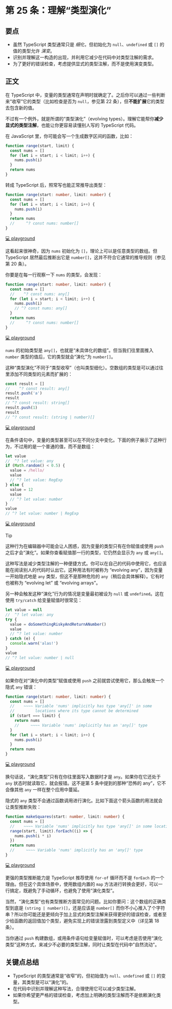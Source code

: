 # 第 25 条：理解“类型演化”

## 要点

- 虽然 TypeScript 类型通常只是 _细化_，但初始化为 `null`、`undefined` 或 `[]` 的值的类型允许 _演变_。
- 识别并理解这一构造的出现，并利用它减少在代码中对类型注解的需求。
- 为了更好的错误检查，考虑提供显式的类型注解，而不是使用演变类型。

## 正文

在 TypeScript 中，变量的类型通常在声明时就确定了。之后你可以通过一些判断来“收窄”它的类型（比如检查是否为 `null`，参见第 22 条），但**不能扩展**它的类型去包含新的值。

不过有一个例外，就是所谓的“类型演化”（evolving types）。理解它能帮你**减少显式的类型注解**，也能让你更容易读懂别人写的 TypeScript 代码。

在 JavaScript 里，你可能会写一个生成数字区间的函数，比如：

```js
function range(start, limit) {
  const nums = []
  for (let i = start; i < limit; i++) {
    nums.push(i)
  }
  return nums
}
```

转成 TypeScript 后，照常写也能正常推导出类型：

```ts
function range(start: number, limit: number) {
  const nums = []
  for (let i = start; i < limit; i++) {
    nums.push(i)
  }
  return nums
  //     ^? const nums: number[]
}
```

[💻 playground](https://www.typescriptlang.org/play/?ts=5.4.5#code/GYVwdgxgLglg9mABAJwIZgOYFMAUBnKVZKALkTBAFsAjLZAGkQBsZKZTyrbkBKRAbwBQiRBAQFOlPIgC8iANoBdANzDEwOMkQ4mWKIhizEBIlGUHEAHmat25mAGoHfISJEUpAOgAOIPAAscGB5VEQBfNWQ9EGQkDzxQxAB6JLcRAD0AflFxfXiyD24lQQigA)

这看起来很神奇，因为 `nums` 初始化为 `[]`，理论上可以是任意类型的数组。但 TypeScript 居然最后推断出它是 `number[]`，这并不符合它通常的推导规则（参见第 20 条）。

你要是在每一行观察一下 `nums` 的类型，会发现：

```ts
function range(start: number, limit: number) {
  const nums = []
  //    ^? const nums: any[]
  for (let i = start; i < limit; i++) {
    nums.push(i)
    // ^? const nums: any[]
  }
  return nums
  //     ^? const nums: number[]
}
```

[💻 playground](https://www.typescriptlang.org/play/?ts=5.4.5#code/GYVwdgxgLglg9mABAJwIZgOYFMAUBnKVZKALkTBAFsAjLZAGkQBsZKZTyrbkBKRAbwBQiRBAQFOlPIgC8iANoBdANzDEAenUiRAPQD8o8VEl4y6AJ5K1wOMkQ4mWYzFmICRKMsQuAPM1bsXjAA1MF8QtomAHQADiB4ABY4MDyqkZqI+oZgEhRSZmCWimoAvmrITiDISHl4aRpakVliOca1ZHncVmVAA)

`nums` 的初始类型是 `any[]`，也就是“未具体化的数组”。但当我们往里面推入 `number` 类型的值后，它的类型就会“演化”为 `number[]`。

这种“类型演化”不同于“类型收窄”（也叫类型细化）。空数组的类型是可以通过往里添加不同类型的元素而扩展的：

```ts
const result = []
//    ^? const result: any[]
result.push('a')
result
// ^? const result: string[]
result.push(1)
result
// ^? const result: (string | number)[]
```

[💻 playground](https://www.typescriptlang.org/play/?ts=5.4.5#code/MYewdgzgLgBATgUwgVwDawLwwNoF0DcAUAPTEzkwB6A-DKJLIiugFwwCGYAnnoU2lAB0AB2QQAFgAoA5O2kBKIv3QkyNOuGjwkAttDgBLMAHNeyoaImSAjIr46VpKrXpbzbSfqPGYAHxhgyAC2AEYIcPK8QA)

在条件语句中，变量的类型甚至可以在不同分支中变化。下面的例子展示了这种行为，不过用的是一个普通的值，而不是数组：

```ts
let value
//  ^? let value: any
if (Math.random() < 0.5) {
  value = /hello/
  value
  // ^? let value: RegExp
} else {
  value = 12
  value
  // ^? let value: number
}
value
// ^? let value: number | RegExp
```

[💻 playground](https://www.typescriptlang.org/play/?ts=5.4.5#code/DYUwLgBAbghsCuIDcAoA9GiEB6B+CoksCIAXBDAHYCeKAlgGYQAUAsjGABYB0ATlQBMA9gFtmASggAeCAAZuAVkkBvFFmKIIAXghpOIYMCFpU6uIjW7MeAuGjmyEAEogA5gFEAHgAcUAXwgDAGcQCFUzEm0IAEYAJlN7EksMHHxCRMRySngRACMQXn8UDRB0azS7Eqyc-N4IAB9nNy9fIA)

> [!TIP]
> 这种行为在编辑器中可能会让人困惑，因为变量的类型只有在你赋值或使用 `push` 之后才会“演化”。如果你查看赋值那一行的类型，它仍然会显示为 `any` 或 `any[]`。

这种写法是减少类型注解的一种便捷方式。你可以在自己的代码中使用它，也应该能在阅读别人的代码时认出它。这种用法有时被称为 “evolving any”，因为变量一开始隐式地是 `any` 类型，但这不是那种危险的 `any`（稍后会具体解释）。它有时也被称为 “evolving let” 或 “evolving arrays”。

另一种会触发这种“演化”行为的情况是变量最初被设为 `null` 或 `undefined`。这在使用 `try/catch` 给变量赋值时很常见：

```ts
let value = null
//  ^? let value: any
try {
  value = doSomethingRiskyAndReturnANumber()
  value
  // ^? let value: number
} catch (e) {
  console.warn('alas!')
}
value
// ^? let value: number | null
```

[💻 playground](https://www.typescriptlang.org/play/?ts=5.4.5#code/CYUwxgNghgTiAEAzArgOzAFwJYHtX2BwGUcBbEDACy1QHMAlLAZwGsBPAQVWHouRlQcAcslIAjEDAAUASgBc8VKIkwA3ACgIFeADcoEZAgC8i5BAgaA9JfjwAegH54WjLv2GFUVG3UYYbeABvdVs9A2MCYjIKajpGVk5uXgx+QRFxSVkNUPcQEPhreycXN3CFJQyYdQBfeDAoDDBKeCkQGSD8sDwmHC0AOgB3WFQpAHJ9KCYAQlGZDWr1MMN1QsdnbSWQcuVJeAAfU3N1IA)

如果你在对“演化中的类型”赋值或使用 `push` 之前就尝试使用它，那么会触发一个隐式 `any` 错误：

```ts
function range(start: number, limit: number) {
  const nums = []
  //    ~~~~ Variable 'nums' implicitly has type 'any[]' in some
  //         locations where its type cannot be determined
  if (start === limit) {
    return nums
    //     ~~~~ Variable 'nums' implicitly has an 'any[]' type
  }
  for (let i = start; i < limit; i++) {
    nums.push(i)
  }
  return nums
}
```

[💻 playground](https://www.typescriptlang.org/play/?ts=5.4.5#code/GYVwdgxgLglg9mABAJwIZgOYFMAUBnKVZKALkTBAFsAjLZAGkQBsZKZTyrbkBKRAbwBQiRBAQFOlPIgC8iANoBdANzDEAenUiRAPz07EANSIxU1JlkQByClKuJWABxYR2TAJ6IAFqmlR3jpZW6O5K9jBIeHCUWGqa2gkiTHAQqLDiiADuXnSW7H4BlqlgYHBQiLSIACZYUHRsYFhVajDAiPiExLIycixsUHxCCci1IMhItniqCfEJ+gbGyKbmQZPhlM4wrlAe3r6I6NYhYYj+gWoAvmrAcMjtFuUwsogERFDKDogAPMys7B8wADUgMGahEkwAdI4QHgvDgYDxpogriIRlAxhMqFNBFcgA)

换句话说，“演化类型”只有在你往里面写入数据时才是 `any`。如果你在它还处于 `any` 状态时就读取它，就会报错。这不是第 5 条中提到的那种“恐怖的 any”，它不会像其他 `any` 一样在整个应用中蔓延。

隐式的 `any` 类型不会通过函数调用进行演化。比如下面这个箭头函数的用法就会让类型推断失败：

```ts
function makeSquares(start: number, limit: number) {
  const nums = []
  //    ~~~~ Variable 'nums' implicitly has type 'any[]' in some locations
  range(start, limit).forEach((i) => {
    nums.push(i * i)
  })
  return nums
  //     ~~~~ Variable 'nums' implicitly has an 'any[]' type
}
```

[💻 playground](https://www.typescriptlang.org/play/?ts=5.4.5#code/GYVwdgxgLglg9mABAJwIZgOYFMAUBnKVZKALkTBAFsAjLZAGkQBsZKZTyrbkBKRAbwBQiRBAQFOlPIgC8iANoBdANzDEAenUiRAPQD8o8VEl4y6AJ5K1wOMkQ4mWYzFmICRKMsQuAPM1bsXjAA1MF8QtomAHQADiB4ABY4MDyqkZqI+oZgEhRSZmCWimoAvmrITiDISHl4aRpakVliOca1ZHncVmWgkLAIiJSoANZYAMoAjiBEWHj4hMQdXHSMLGwcnXThai25VNJySvUZ2gB+56eIAGpEMKjUjogA5LVP3pQxLBDsTOaICahpFBzDEsM8LEo3jAkHg4JQwUw4BBUP0cuV0Nh5h5VgEoDwojZkABRVAQJIuGQAPgEahEtVi8XJiAAVN5UqV2SIKlAqjV9sdGmcLtdbvdHi99lCPl8fn8AdJ0ODCpDEMDQYIykA)

更强的类型推断能力是 TypeScript 推荐使用 `for-of` 循环而不是 `forEach` 的一个理由。但在这个具体场景中，使用数组内置的 `map` 方法进行转换会更好，可以一行搞定，既避免了手动循环，也避免了使用“演化类型”。

当然，“演化类型”也有类型推断方面常见的问题。比如你要问：这个数组的正确类型到底是 `(string | number)[]`，还是应该是 `number[]` 而你不小心推入了个字符串？所以你可能还是更倾向于加上显式的类型注解来获得更好的错误检查，或者至少给函数的返回值加个类型，避免实现上的错误泄露到类型定义中（详见第 18 条）。

当你通过 `push` 构建数组，或用条件语句给变量赋值时，可以考虑是否使用“演化类型”这种方式，来减少不必要的类型注解，同时让类型在代码中"自然流动"。

## 关键点总结

- TypeScript 的类型通常是“收窄”的，但初始值为 `null`、`undefined` 或 `[]` 的变量，其类型是可以“演化”的。
- 在代码中识别并理解这种写法，合理使用它可以减少类型注解。
- 如果你希望更严格的错误检查，考虑加上明确的类型注解而不是依赖演化类型。
